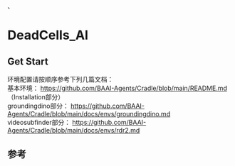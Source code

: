 、
# DeadCells_AI

## Get Start
环境配置请按顺序参考下列几篇文档：  
基本环境： https://github.com/BAAI-Agents/Cradle/blob/main/README.md （Installation部分）  
groundingdino部分： https://github.com/BAAI-Agents/Cradle/blob/main/docs/envs/groundingdino.md  
videosubfinder部分： https://github.com/BAAI-Agents/Cradle/blob/main/docs/envs/rdr2.md  

## 参考
